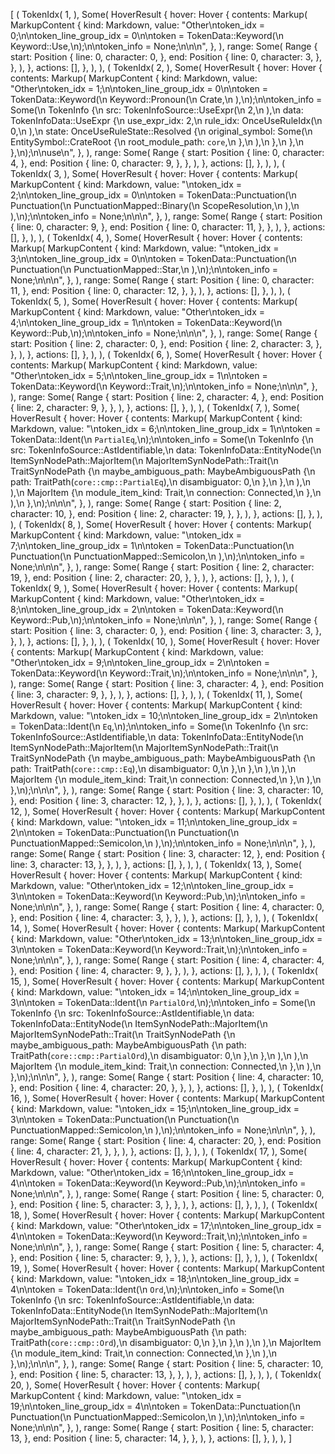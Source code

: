 [
    (
        TokenIdx(
            1,
        ),
        Some(
            HoverResult {
                hover: Hover {
                    contents: Markup(
                        MarkupContent {
                            kind: Markdown,
                            value: "Other\ntoken_idx = 0;\n\ntoken_line_group_idx = 0\n\ntoken = TokenData::Keyword(\n    Keyword::Use,\n);\n\ntoken_info = None;\n\n\n",
                        },
                    ),
                    range: Some(
                        Range {
                            start: Position {
                                line: 0,
                                character: 0,
                            },
                            end: Position {
                                line: 0,
                                character: 3,
                            },
                        },
                    ),
                },
                actions: [],
            },
        ),
    ),
    (
        TokenIdx(
            2,
        ),
        Some(
            HoverResult {
                hover: Hover {
                    contents: Markup(
                        MarkupContent {
                            kind: Markdown,
                            value: "Other\ntoken_idx = 1;\n\ntoken_line_group_idx = 0\n\ntoken = TokenData::Keyword(\n    Keyword::Pronoun(\n        Crate,\n    ),\n);\n\ntoken_info = Some(\n    TokenInfo {\n        src: TokenInfoSource::UseExpr(\n            2,\n        ),\n        data: TokenInfoData::UseExpr {\n            use_expr_idx: 2,\n            rule_idx: OnceUseRuleIdx(\n                0,\n            ),\n            state: OnceUseRuleState::Resolved {\n                original_symbol: Some(\n                    EntitySymbol::CrateRoot {\n                        root_module_path: `core`,\n                    },\n                ),\n            },\n        },\n    },\n);\n\nuse\n",
                        },
                    ),
                    range: Some(
                        Range {
                            start: Position {
                                line: 0,
                                character: 4,
                            },
                            end: Position {
                                line: 0,
                                character: 9,
                            },
                        },
                    ),
                },
                actions: [],
            },
        ),
    ),
    (
        TokenIdx(
            3,
        ),
        Some(
            HoverResult {
                hover: Hover {
                    contents: Markup(
                        MarkupContent {
                            kind: Markdown,
                            value: "\ntoken_idx = 2;\n\ntoken_line_group_idx = 0\n\ntoken = TokenData::Punctuation(\n    Punctuation(\n        PunctuationMapped::Binary(\n            ScopeResolution,\n        ),\n    ),\n);\n\ntoken_info = None;\n\n\n",
                        },
                    ),
                    range: Some(
                        Range {
                            start: Position {
                                line: 0,
                                character: 9,
                            },
                            end: Position {
                                line: 0,
                                character: 11,
                            },
                        },
                    ),
                },
                actions: [],
            },
        ),
    ),
    (
        TokenIdx(
            4,
        ),
        Some(
            HoverResult {
                hover: Hover {
                    contents: Markup(
                        MarkupContent {
                            kind: Markdown,
                            value: "\ntoken_idx = 3;\n\ntoken_line_group_idx = 0\n\ntoken = TokenData::Punctuation(\n    Punctuation(\n        PunctuationMapped::Star,\n    ),\n);\n\ntoken_info = None;\n\n\n",
                        },
                    ),
                    range: Some(
                        Range {
                            start: Position {
                                line: 0,
                                character: 11,
                            },
                            end: Position {
                                line: 0,
                                character: 12,
                            },
                        },
                    ),
                },
                actions: [],
            },
        ),
    ),
    (
        TokenIdx(
            5,
        ),
        Some(
            HoverResult {
                hover: Hover {
                    contents: Markup(
                        MarkupContent {
                            kind: Markdown,
                            value: "Other\ntoken_idx = 4;\n\ntoken_line_group_idx = 1\n\ntoken = TokenData::Keyword(\n    Keyword::Pub,\n);\n\ntoken_info = None;\n\n\n",
                        },
                    ),
                    range: Some(
                        Range {
                            start: Position {
                                line: 2,
                                character: 0,
                            },
                            end: Position {
                                line: 2,
                                character: 3,
                            },
                        },
                    ),
                },
                actions: [],
            },
        ),
    ),
    (
        TokenIdx(
            6,
        ),
        Some(
            HoverResult {
                hover: Hover {
                    contents: Markup(
                        MarkupContent {
                            kind: Markdown,
                            value: "Other\ntoken_idx = 5;\n\ntoken_line_group_idx = 1\n\ntoken = TokenData::Keyword(\n    Keyword::Trait,\n);\n\ntoken_info = None;\n\n\n",
                        },
                    ),
                    range: Some(
                        Range {
                            start: Position {
                                line: 2,
                                character: 4,
                            },
                            end: Position {
                                line: 2,
                                character: 9,
                            },
                        },
                    ),
                },
                actions: [],
            },
        ),
    ),
    (
        TokenIdx(
            7,
        ),
        Some(
            HoverResult {
                hover: Hover {
                    contents: Markup(
                        MarkupContent {
                            kind: Markdown,
                            value: "\ntoken_idx = 6;\n\ntoken_line_group_idx = 1\n\ntoken = TokenData::Ident(\n    `PartialEq`,\n);\n\ntoken_info = Some(\n    TokenInfo {\n        src: TokenInfoSource::AstIdentifiable,\n        data: TokenInfoData::EntityNode(\n            ItemSynNodePath::MajorItem(\n                MajorItemSynNodePath::Trait(\n                    TraitSynNodePath {\n                        maybe_ambiguous_path: MaybeAmbiguousPath {\n                            path: TraitPath(`core::cmp::PartialEq`),\n                            disambiguator: 0,\n                        },\n                    },\n                ),\n            ),\n            MajorItem {\n                module_item_kind: Trait,\n                connection: Connected,\n            },\n        ),\n    },\n);\n\n\n",
                        },
                    ),
                    range: Some(
                        Range {
                            start: Position {
                                line: 2,
                                character: 10,
                            },
                            end: Position {
                                line: 2,
                                character: 19,
                            },
                        },
                    ),
                },
                actions: [],
            },
        ),
    ),
    (
        TokenIdx(
            8,
        ),
        Some(
            HoverResult {
                hover: Hover {
                    contents: Markup(
                        MarkupContent {
                            kind: Markdown,
                            value: "\ntoken_idx = 7;\n\ntoken_line_group_idx = 1\n\ntoken = TokenData::Punctuation(\n    Punctuation(\n        PunctuationMapped::Semicolon,\n    ),\n);\n\ntoken_info = None;\n\n\n",
                        },
                    ),
                    range: Some(
                        Range {
                            start: Position {
                                line: 2,
                                character: 19,
                            },
                            end: Position {
                                line: 2,
                                character: 20,
                            },
                        },
                    ),
                },
                actions: [],
            },
        ),
    ),
    (
        TokenIdx(
            9,
        ),
        Some(
            HoverResult {
                hover: Hover {
                    contents: Markup(
                        MarkupContent {
                            kind: Markdown,
                            value: "Other\ntoken_idx = 8;\n\ntoken_line_group_idx = 2\n\ntoken = TokenData::Keyword(\n    Keyword::Pub,\n);\n\ntoken_info = None;\n\n\n",
                        },
                    ),
                    range: Some(
                        Range {
                            start: Position {
                                line: 3,
                                character: 0,
                            },
                            end: Position {
                                line: 3,
                                character: 3,
                            },
                        },
                    ),
                },
                actions: [],
            },
        ),
    ),
    (
        TokenIdx(
            10,
        ),
        Some(
            HoverResult {
                hover: Hover {
                    contents: Markup(
                        MarkupContent {
                            kind: Markdown,
                            value: "Other\ntoken_idx = 9;\n\ntoken_line_group_idx = 2\n\ntoken = TokenData::Keyword(\n    Keyword::Trait,\n);\n\ntoken_info = None;\n\n\n",
                        },
                    ),
                    range: Some(
                        Range {
                            start: Position {
                                line: 3,
                                character: 4,
                            },
                            end: Position {
                                line: 3,
                                character: 9,
                            },
                        },
                    ),
                },
                actions: [],
            },
        ),
    ),
    (
        TokenIdx(
            11,
        ),
        Some(
            HoverResult {
                hover: Hover {
                    contents: Markup(
                        MarkupContent {
                            kind: Markdown,
                            value: "\ntoken_idx = 10;\n\ntoken_line_group_idx = 2\n\ntoken = TokenData::Ident(\n    `Eq`,\n);\n\ntoken_info = Some(\n    TokenInfo {\n        src: TokenInfoSource::AstIdentifiable,\n        data: TokenInfoData::EntityNode(\n            ItemSynNodePath::MajorItem(\n                MajorItemSynNodePath::Trait(\n                    TraitSynNodePath {\n                        maybe_ambiguous_path: MaybeAmbiguousPath {\n                            path: TraitPath(`core::cmp::Eq`),\n                            disambiguator: 0,\n                        },\n                    },\n                ),\n            ),\n            MajorItem {\n                module_item_kind: Trait,\n                connection: Connected,\n            },\n        ),\n    },\n);\n\n\n",
                        },
                    ),
                    range: Some(
                        Range {
                            start: Position {
                                line: 3,
                                character: 10,
                            },
                            end: Position {
                                line: 3,
                                character: 12,
                            },
                        },
                    ),
                },
                actions: [],
            },
        ),
    ),
    (
        TokenIdx(
            12,
        ),
        Some(
            HoverResult {
                hover: Hover {
                    contents: Markup(
                        MarkupContent {
                            kind: Markdown,
                            value: "\ntoken_idx = 11;\n\ntoken_line_group_idx = 2\n\ntoken = TokenData::Punctuation(\n    Punctuation(\n        PunctuationMapped::Semicolon,\n    ),\n);\n\ntoken_info = None;\n\n\n",
                        },
                    ),
                    range: Some(
                        Range {
                            start: Position {
                                line: 3,
                                character: 12,
                            },
                            end: Position {
                                line: 3,
                                character: 13,
                            },
                        },
                    ),
                },
                actions: [],
            },
        ),
    ),
    (
        TokenIdx(
            13,
        ),
        Some(
            HoverResult {
                hover: Hover {
                    contents: Markup(
                        MarkupContent {
                            kind: Markdown,
                            value: "Other\ntoken_idx = 12;\n\ntoken_line_group_idx = 3\n\ntoken = TokenData::Keyword(\n    Keyword::Pub,\n);\n\ntoken_info = None;\n\n\n",
                        },
                    ),
                    range: Some(
                        Range {
                            start: Position {
                                line: 4,
                                character: 0,
                            },
                            end: Position {
                                line: 4,
                                character: 3,
                            },
                        },
                    ),
                },
                actions: [],
            },
        ),
    ),
    (
        TokenIdx(
            14,
        ),
        Some(
            HoverResult {
                hover: Hover {
                    contents: Markup(
                        MarkupContent {
                            kind: Markdown,
                            value: "Other\ntoken_idx = 13;\n\ntoken_line_group_idx = 3\n\ntoken = TokenData::Keyword(\n    Keyword::Trait,\n);\n\ntoken_info = None;\n\n\n",
                        },
                    ),
                    range: Some(
                        Range {
                            start: Position {
                                line: 4,
                                character: 4,
                            },
                            end: Position {
                                line: 4,
                                character: 9,
                            },
                        },
                    ),
                },
                actions: [],
            },
        ),
    ),
    (
        TokenIdx(
            15,
        ),
        Some(
            HoverResult {
                hover: Hover {
                    contents: Markup(
                        MarkupContent {
                            kind: Markdown,
                            value: "\ntoken_idx = 14;\n\ntoken_line_group_idx = 3\n\ntoken = TokenData::Ident(\n    `PartialOrd`,\n);\n\ntoken_info = Some(\n    TokenInfo {\n        src: TokenInfoSource::AstIdentifiable,\n        data: TokenInfoData::EntityNode(\n            ItemSynNodePath::MajorItem(\n                MajorItemSynNodePath::Trait(\n                    TraitSynNodePath {\n                        maybe_ambiguous_path: MaybeAmbiguousPath {\n                            path: TraitPath(`core::cmp::PartialOrd`),\n                            disambiguator: 0,\n                        },\n                    },\n                ),\n            ),\n            MajorItem {\n                module_item_kind: Trait,\n                connection: Connected,\n            },\n        ),\n    },\n);\n\n\n",
                        },
                    ),
                    range: Some(
                        Range {
                            start: Position {
                                line: 4,
                                character: 10,
                            },
                            end: Position {
                                line: 4,
                                character: 20,
                            },
                        },
                    ),
                },
                actions: [],
            },
        ),
    ),
    (
        TokenIdx(
            16,
        ),
        Some(
            HoverResult {
                hover: Hover {
                    contents: Markup(
                        MarkupContent {
                            kind: Markdown,
                            value: "\ntoken_idx = 15;\n\ntoken_line_group_idx = 3\n\ntoken = TokenData::Punctuation(\n    Punctuation(\n        PunctuationMapped::Semicolon,\n    ),\n);\n\ntoken_info = None;\n\n\n",
                        },
                    ),
                    range: Some(
                        Range {
                            start: Position {
                                line: 4,
                                character: 20,
                            },
                            end: Position {
                                line: 4,
                                character: 21,
                            },
                        },
                    ),
                },
                actions: [],
            },
        ),
    ),
    (
        TokenIdx(
            17,
        ),
        Some(
            HoverResult {
                hover: Hover {
                    contents: Markup(
                        MarkupContent {
                            kind: Markdown,
                            value: "Other\ntoken_idx = 16;\n\ntoken_line_group_idx = 4\n\ntoken = TokenData::Keyword(\n    Keyword::Pub,\n);\n\ntoken_info = None;\n\n\n",
                        },
                    ),
                    range: Some(
                        Range {
                            start: Position {
                                line: 5,
                                character: 0,
                            },
                            end: Position {
                                line: 5,
                                character: 3,
                            },
                        },
                    ),
                },
                actions: [],
            },
        ),
    ),
    (
        TokenIdx(
            18,
        ),
        Some(
            HoverResult {
                hover: Hover {
                    contents: Markup(
                        MarkupContent {
                            kind: Markdown,
                            value: "Other\ntoken_idx = 17;\n\ntoken_line_group_idx = 4\n\ntoken = TokenData::Keyword(\n    Keyword::Trait,\n);\n\ntoken_info = None;\n\n\n",
                        },
                    ),
                    range: Some(
                        Range {
                            start: Position {
                                line: 5,
                                character: 4,
                            },
                            end: Position {
                                line: 5,
                                character: 9,
                            },
                        },
                    ),
                },
                actions: [],
            },
        ),
    ),
    (
        TokenIdx(
            19,
        ),
        Some(
            HoverResult {
                hover: Hover {
                    contents: Markup(
                        MarkupContent {
                            kind: Markdown,
                            value: "\ntoken_idx = 18;\n\ntoken_line_group_idx = 4\n\ntoken = TokenData::Ident(\n    `Ord`,\n);\n\ntoken_info = Some(\n    TokenInfo {\n        src: TokenInfoSource::AstIdentifiable,\n        data: TokenInfoData::EntityNode(\n            ItemSynNodePath::MajorItem(\n                MajorItemSynNodePath::Trait(\n                    TraitSynNodePath {\n                        maybe_ambiguous_path: MaybeAmbiguousPath {\n                            path: TraitPath(`core::cmp::Ord`),\n                            disambiguator: 0,\n                        },\n                    },\n                ),\n            ),\n            MajorItem {\n                module_item_kind: Trait,\n                connection: Connected,\n            },\n        ),\n    },\n);\n\n\n",
                        },
                    ),
                    range: Some(
                        Range {
                            start: Position {
                                line: 5,
                                character: 10,
                            },
                            end: Position {
                                line: 5,
                                character: 13,
                            },
                        },
                    ),
                },
                actions: [],
            },
        ),
    ),
    (
        TokenIdx(
            20,
        ),
        Some(
            HoverResult {
                hover: Hover {
                    contents: Markup(
                        MarkupContent {
                            kind: Markdown,
                            value: "\ntoken_idx = 19;\n\ntoken_line_group_idx = 4\n\ntoken = TokenData::Punctuation(\n    Punctuation(\n        PunctuationMapped::Semicolon,\n    ),\n);\n\ntoken_info = None;\n\n\n",
                        },
                    ),
                    range: Some(
                        Range {
                            start: Position {
                                line: 5,
                                character: 13,
                            },
                            end: Position {
                                line: 5,
                                character: 14,
                            },
                        },
                    ),
                },
                actions: [],
            },
        ),
    ),
]